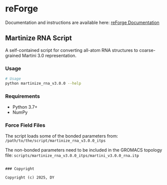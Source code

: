 # reForge

Documentation and instructions are available here: [reForge Documentation](https://danyev.github.io/reForge/)

## Martinize RNA Script

A self-contained script for converting all-atom RNA structures to coarse-grained Martini 3.0 representation.

### Usage

```bash
# Usage
python martinize_rna_v3.0.0 --help

```

### Requirements

- Python 3.7+
- NumPy

### Force Field Files

The script loads some of the bonded parameters from:
`/path/to/the/script/martinize_rna_v3.0.0_itps`

The non-bonded parameters need to be included in the GROMACS topology file:
`scripts/martinize_rna_v3.0.0_itps/martini_v3.0.0_rna.itp`

```

### Copyright

Copyright (c) 2025, DY
